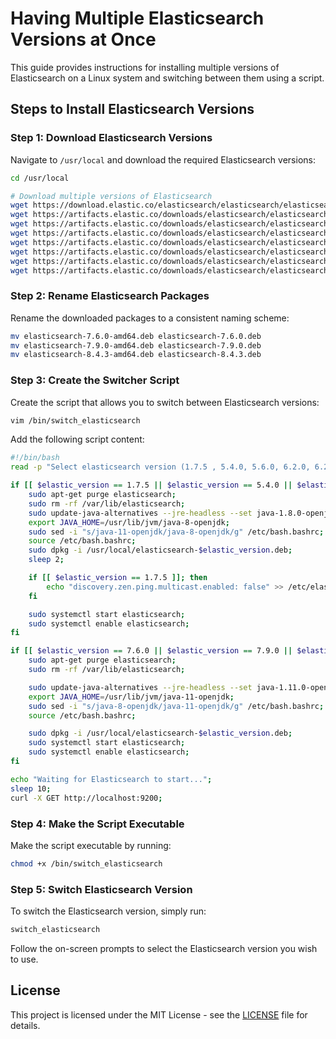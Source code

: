 # Having Multiple Elasticsearch Versions at Once

This guide provides instructions for installing multiple versions of Elasticsearch on a Linux system and switching between them using a script.

## Steps to Install Elasticsearch Versions

### Step 1: Download Elasticsearch Versions

Navigate to `/usr/local` and download the required Elasticsearch versions:

```bash
cd /usr/local

# Download multiple versions of Elasticsearch
wget https://download.elastic.co/elasticsearch/elasticsearch/elasticsearch-1.7.5.deb
wget https://artifacts.elastic.co/downloads/elasticsearch/elasticsearch-5.4.0.deb
wget https://artifacts.elastic.co/downloads/elasticsearch/elasticsearch-5.6.0.deb
wget https://artifacts.elastic.co/downloads/elasticsearch/elasticsearch-6.2.0.deb
wget https://artifacts.elastic.co/downloads/elasticsearch/elasticsearch-6.2.4.deb
wget https://artifacts.elastic.co/downloads/elasticsearch/elasticsearch-7.6.0-amd64.deb
wget https://artifacts.elastic.co/downloads/elasticsearch/elasticsearch-7.9.0-amd64.deb
wget https://artifacts.elastic.co/downloads/elasticsearch/elasticsearch-8.4.3-amd64.deb
```

### Step 2: Rename Elasticsearch Packages

Rename the downloaded packages to a consistent naming scheme:

```bash
mv elasticsearch-7.6.0-amd64.deb elasticsearch-7.6.0.deb
mv elasticsearch-7.9.0-amd64.deb elasticsearch-7.9.0.deb
mv elasticsearch-8.4.3-amd64.deb elasticsearch-8.4.3.deb
```

### Step 3: Create the Switcher Script

Create the script that allows you to switch between Elasticsearch versions:

```bash
vim /bin/switch_elasticsearch
```

Add the following script content:

```bash
#!/bin/bash
read -p "Select elasticsearch version (1.7.5 , 5.4.0, 5.6.0, 6.2.0, 6.2.4, 7.6.0, 7.9.0, 8.4.3) --> " elastic_version

if [[ $elastic_version == 1.7.5 || $elastic_version == 5.4.0 || $elastic_version == 5.6.0 || $elastic_version == 6.2.4 || $elastic_version == 6.2.0 ]]; then
    sudo apt-get purge elasticsearch;
    sudo rm -rf /var/lib/elasticsearch;
    sudo update-java-alternatives --jre-headless --set java-1.8.0-openjdk-amd64
    export JAVA_HOME=/usr/lib/jvm/java-8-openjdk;
    sudo sed -i "s/java-11-openjdk/java-8-openjdk/g" /etc/bash.bashrc;
    source /etc/bash.bashrc;
    sudo dpkg -i /usr/local/elasticsearch-$elastic_version.deb;
    sleep 2;

    if [[ $elastic_version == 1.7.5 ]]; then
        echo "discovery.zen.ping.multicast.enabled: false" >> /etc/elasticsearch/elasticsearch.yml;
    fi

    sudo systemctl start elasticsearch;
    sudo systemctl enable elasticsearch;
fi

if [[ $elastic_version == 7.6.0 || $elastic_version == 7.9.0 || $elastic_version == 8.4.3 ]]; then
    sudo apt-get purge elasticsearch;
    sudo rm -rf /var/lib/elasticsearch;

    sudo update-java-alternatives --jre-headless --set java-1.11.0-openjdk-amd64
    export JAVA_HOME=/usr/lib/jvm/java-11-openjdk;
    sudo sed -i "s/java-8-openjdk/java-11-openjdk/g" /etc/bash.bashrc;
    source /etc/bash.bashrc;

    sudo dpkg -i /usr/local/elasticsearch-$elastic_version.deb;
    sudo systemctl start elasticsearch;
    sudo systemctl enable elasticsearch;
fi

echo "Waiting for Elasticsearch to start...";
sleep 10;
curl -X GET http://localhost:9200;
```

### Step 4: Make the Script Executable

Make the script executable by running:

```bash
chmod +x /bin/switch_elasticsearch
```

### Step 5: Switch Elasticsearch Version

To switch the Elasticsearch version, simply run:

```bash
switch_elasticsearch
```

Follow the on-screen prompts to select the Elasticsearch version you wish to use.

## License

This project is licensed under the MIT License - see the [LICENSE](LICENSE) file for details.
